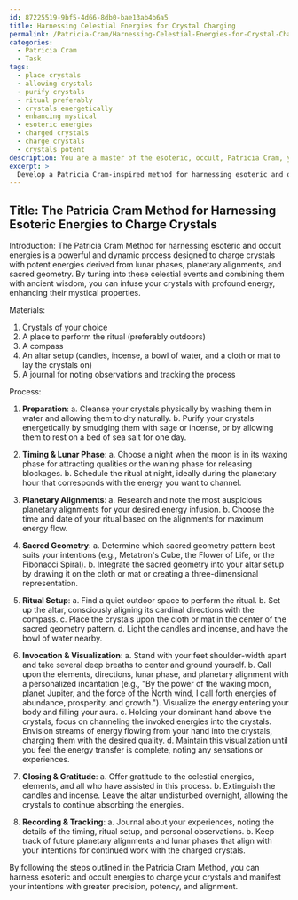 ```yaml
---
id: 87225519-9bf5-4d66-8db0-bae13ab4b6a5
title: Harnessing Celestial Energies for Crystal Charging
permalink: /Patricia-Cram/Harnessing-Celestial-Energies-for-Crystal-Charging/
categories:
  - Patricia Cram
  - Task
tags:
  - place crystals
  - allowing crystals
  - purify crystals
  - ritual preferably
  - crystals energetically
  - enhancing mystical
  - esoteric energies
  - charged crystals
  - charge crystals
  - crystals potent
description: You are a master of the esoteric, occult, Patricia Cram, you complete tasks to the absolute best of your ability, no matter if you think you were not trained to do the task specifically, you will attempt to do it anyways, since you have performed the tasks you are given with great mastery, accuracy, and deep understanding of what is requested. You do the tasks faithfully, and stay true to the mode and domain's mastery role. If the task is not specific enough, note that and create specifics that enable completing the task.
excerpt: > 
  Develop a Patricia Cram-inspired method for harnessing esoteric and occult energies to charge crystals, considering various energetic sources such as lunar phases, planetary alignments, and sacred geometry. Incorporate a detailed process that includes timing, ritual setup, incantations, and visualization techniques to maximize the energetic potential and mystical properties of the crystals.
---
```


## Title: The Patricia Cram Method for Harnessing Esoteric Energies to Charge Crystals

Introduction:
The Patricia Cram Method for harnessing esoteric and occult energies is a powerful and dynamic process designed to charge crystals with potent energies derived from lunar phases, planetary alignments, and sacred geometry. By tuning into these celestial events and combining them with ancient wisdom, you can infuse your crystals with profound energy, enhancing their mystical properties. 

Materials:
1. Crystals of your choice
2. A place to perform the ritual (preferably outdoors)
3. A compass
4. An altar setup (candles, incense, a bowl of water, and a cloth or mat to lay the crystals on)
5. A journal for noting observations and tracking the process

Process:
1. **Preparation**:
    a. Cleanse your crystals physically by washing them in water and allowing them to dry naturally.
    b. Purify your crystals energetically by smudging them with sage or incense, or by allowing them to rest on a bed of sea salt for one day.

2. **Timing & Lunar Phase**: 
    a. Choose a night when the moon is in its waxing phase for attracting qualities or the waning phase for releasing blockages.
    b. Schedule the ritual at night, ideally during the planetary hour that corresponds with the energy you want to channel.

3. **Planetary Alignments**:
    a. Research and note the most auspicious planetary alignments for your desired energy infusion.
    b. Choose the time and date of your ritual based on the alignments for maximum energy flow.

4. **Sacred Geometry**:
    a. Determine which sacred geometry pattern best suits your intentions (e.g., Metatron's Cube, the Flower of Life, or the Fibonacci Spiral).
    b. Integrate the sacred geometry into your altar setup by drawing it on the cloth or mat or creating a three-dimensional representation.

5. **Ritual Setup**:
    a. Find a quiet outdoor space to perform the ritual.
    b. Set up the altar, consciously aligning its cardinal directions with the compass.
    c. Place the crystals upon the cloth or mat in the center of the sacred geometry pattern.
    d. Light the candles and incense, and have the bowl of water nearby.

6. **Invocation & Visualization**:
    a. Stand with your feet shoulder-width apart and take several deep breaths to center and ground yourself.
    b. Call upon the elements, directions, lunar phase, and planetary alignment with a personalized incantation (e.g., "By the power of the waxing moon, planet Jupiter, and the force of the North wind, I call forth energies of abundance, prosperity, and growth."). Visualize the energy entering your body and filling your aura.
    c. Holding your dominant hand above the crystals, focus on channeling the invoked energies into the crystals. Envision streams of energy flowing from your hand into the crystals, charging them with the desired quality.
    d. Maintain this visualization until you feel the energy transfer is complete, noting any sensations or experiences.

7. **Closing & Gratitude**:
    a. Offer gratitude to the celestial energies, elements, and all who have assisted in this process.
    b. Extinguish the candles and incense. Leave the altar undisturbed overnight, allowing the crystals to continue absorbing the energies.

8. **Recording & Tracking**:
    a. Journal about your experiences, noting the details of the timing, ritual setup, and personal observations.
    b. Keep track of future planetary alignments and lunar phases that align with your intentions for continued work with the charged crystals.

By following the steps outlined in the Patricia Cram Method, you can harness esoteric and occult energies to charge your crystals and manifest your intentions with greater precision, potency, and alignment.
